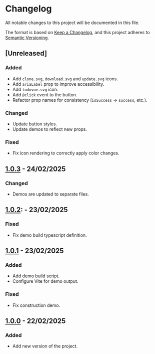 # Changelog

All notable changes to this project will be documented in this file.

The format is based on [Keep a Changelog](https://keepachangelog.com/en/1.1.0/),
and this project adheres to [Semantic Versioning](https://semver.org/spec/v2.0.0.html).

## [Unreleased]

### Added
- Add `clone.svg`, `download.svg` and `update.svg` icons.
- Add `ariaLabel` prop to improve accessibility.
- Add `todovue.svg` icon.
- Add `@click` event to the button.
- Refactor prop names for consistency (`isSuccess` → `success`, etc.).

### Changed
- Update button styles.
- Update demos to reflect new props.

### Fixed
- Fix icon rendering to correctly apply color changes.

## [1.0.3] - 24/02/2025

### Changed
- Demos are updated to separate files.

## [1.0.2]: - 23/02/2025

### Fixed
- Fix demo build typescript definition.

## [1.0.1] - 23/02/2025

### Added
- Add demo build script.
- Configure Vite for demo output.

### Fixed
- Fix construction demo.

## [1.0.0] - 22/02/2025

### Added
- Add new version of the project.

[1.0.3]: https://github.com/TODOvue/todovue-button/pull/6/files
[1.0.2]: https://github.com/TODOvue/todovue-button/pull/5/files
[1.0.1]: https://github.com/TODOvue/todovue-button/pull/4/files
[1.0.0]: https://github.com/TODOvue/todovue-button/pull/2/files
